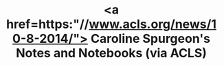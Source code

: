 --- 
layout: post
title: <a href=https:"//www.acls.org/news/10-8-2014/"> Caroline Spurgeon's Notes and Notebooks</a> (via ACLS)
meta-description: 
--- 